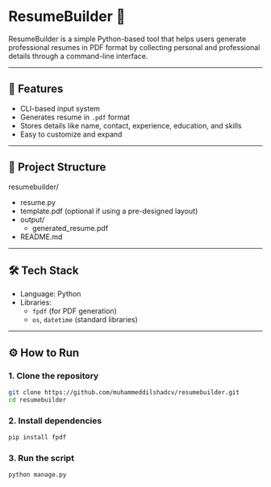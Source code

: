 # ResumeBuilder 📝

ResumeBuilder is a simple Python-based tool that helps users generate professional resumes in PDF format by collecting personal and professional details through a command-line interface.

---

## 🚀 Features

- CLI-based input system
- Generates resume in `.pdf` format
- Stores details like name, contact, experience, education, and skills
- Easy to customize and expand

---

## 📁 Project Structure

resumebuilder/
- resume.py
- template.pdf (optional if using a pre-designed layout)
- output/
  - generated_resume.pdf
- README.md

---

## 🛠️ Tech Stack

- Language: Python
- Libraries:
  - `fpdf` (for PDF generation)
  - `os`, `datetime` (standard libraries)

---

## ⚙️ How to Run

### 1. Clone the repository

```bash
git clone https://github.com/muhammeddilshadcv/resumebuilder.git
cd resumebuilder
```

### 2. Install dependencies

```bash
pip install fpdf
```

### 3. Run the script

```bash
python manage.py
```
